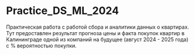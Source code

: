 # Practice_DS_ML_2024
Практическая работа с работой сбора и аналитики данных о квартирах. Тут предоставлен результат прогноза цены и факта покупок квартир в Калининграде одной из компаний на будущее (август 2024 - 2025 года) с % вероятностью покупки.
